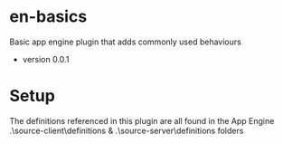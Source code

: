 # en-basics
Basic app engine plugin that adds commonly used behaviours

* version 0.0.1

# Setup
The definitions referenced in this plugin are all found in the App Engine .\source-client\definitions & .\source-server\definitions folders